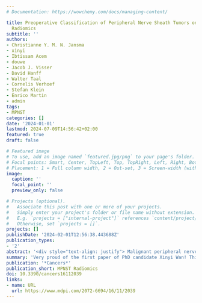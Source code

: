 ```yaml
---
# Documentation: https://wowchemy.com/docs/managing-content/

title: Preoperative Classification of Peripheral Nerve Sheath Tumors on MRI Using
  Radiomics
subtitle: ''
authors:
- Christianne Y. M. N. Jansma
- xinyi
- Ibtissam Acem
- douwe
- Jacob J. Visser
- David Hanff
- Walter Taal
- Cornelis Verhoef
- Stefan Klein
- Enrico Martin
- admin
tags:
- MPNST
categories: []
date: '2024-01-01'
lastmod: 2024-07-09T14:56:42+02:00
featured: true
draft: false

# Featured image
# To use, add an image named `featured.jpg/png` to your page's folder.
# Focal points: Smart, Center, TopLeft, Top, TopRight, Left, Right, BottomLeft, Bottom, BottomRight.
# Placement: 1 = Full column width, 2 = Out-set, 3 = Screen-width (with 1 being the default).
image:
  caption: ''
  focal_point: ''
  preview_only: false

# Projects (optional).
#   Associate this post with one or more of your projects.
#   Simply enter your project's folder or file name without extension.
#   E.g. `projects = ["internal-project"]` references `content/project/deep-learning/index.md`.
#   Otherwise, set `projects = []`.
projects: []
publishDate: '2024-02-01T12:56:38.443688Z'
publication_types:
- '2'
abstract: '<div style="text-align: justify"> Malignant peripheral nerve sheath tumors (MPNSTs) are aggressive soft-tissue tumors prevalent in neurofibromatosis type 1 (NF1) patients, posing a significant risk of metastasis and recurrence. Current magnetic resonance imaging (MRI) imaging lacks decisiveness in distinguishing benign peripheral nerve sheath tumors (BPNSTs) and MPNSTs, necessitating invasive biopsies. This study aims to develop a radiomics model using quantitative imaging features and machine learning to distinguish MPNSTs from BPNSTs. Clinical data and MRIs from MPNST and BPNST patients (2000–2019) were collected at a tertiary sarcoma referral center. Lesions were manually and semiautomatically segmented on MRI scans, and radiomics features were extracted using the Workflow for Optimal Radiomics Classification (WORC) algorithm, employing automated machine learning. The evaluation was conducted using a 100× random-split cross-validation. A total of 35 MPNSTs and 74 BPNSTs were included. The T1-weighted (T1w) MRI radiomics model outperformed others with an area under the curve (AUC) of 0.71. The incorporation of additional MRI scans did not enhance performance. Combining T1w MRI with clinical features achieved an AUC of 0.74. Experienced radiologists achieved AUCs of 0.75 and 0.66, respectively. Radiomics based on T1w MRI scans and clinical features show some ability to distinguish MPNSTs from BPNSTs, potentially aiding in the management of these tumors. </div>'
summary: 'Very proud of the first paper of PhD candidate Xinyi Wan! This study aims to improve the preoperative classification of nerve sheath tumors using radiomics, a method that extracts quantitative data from medical images. By analyzing MRI scans, we seek to develop a more accurate way to distinguish between different types of nerve sheath tumors before surgery. Our findings could lead to better treatment planning and outcomes for patients with these tumors. This research has the potential to enhance the diagnostic process and contribute to more personalized care for individuals with nerve sheath tumors, ultimately benefiting the medical community and patients alike.'
publication: '*Cancers*'
publication_short: MPNST Radiomics
doi: 10.3390/cancers16112039
links:
- name: URL
  url: https://www.mdpi.com/2072-6694/16/11/2039
---
```

